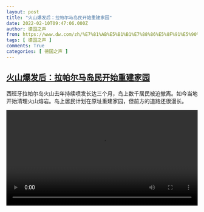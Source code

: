 ```yaml
---
layout: post
title: "火山爆发后：拉帕尔马岛民开始重建家园"
date: 2022-02-10T09:47:06.000Z
author: 德国之声
from: https://www.dw.com/zh/%E7%81%AB%E5%B1%B1%E7%88%86%E5%8F%91%E5%90%8E%EF%BC%9A%E6%8B%89%E5%B8%95%E5%B0%94%E9%A9%AC%E5%B2%9B%E6%B0%91%E5%BC%80%E5%A7%8B%E9%87%8D%E5%BB%BA%E5%AE%B6%E5%9B%AD/a-60701308
tags: [ 德国之声 ]
comments: True
categories: [ 德国之声 ]
---
```

<!--1644486426000-->
[火山爆发后：拉帕尔马岛民开始重建家园](https://www.dw.com/zh/%E7%81%AB%E5%B1%B1%E7%88%86%E5%8F%91%E5%90%8E%EF%BC%9A%E6%8B%89%E5%B8%95%E5%B0%94%E9%A9%AC%E5%B2%9B%E6%B0%91%E5%BC%80%E5%A7%8B%E9%87%8D%E5%BB%BA%E5%AE%B6%E5%9B%AD/a-60701308)
------

<div>
<p>西班牙拉帕尔岛火山去年持续喷发长达三个月，岛上数千居民被迫撤离。如今当地开始清理火山熔岩。岛上居民计划在原址重建家园，但前方的道路还很漫长。 </small></p><video src="https://tvdownloaddw-a.akamaihd.net/dwtv_video/flv/vdt_zh/2022/bchi220208_001_lapalma_01r_sd_sor.mp4" controls style="width:100%"></video>
</div>
